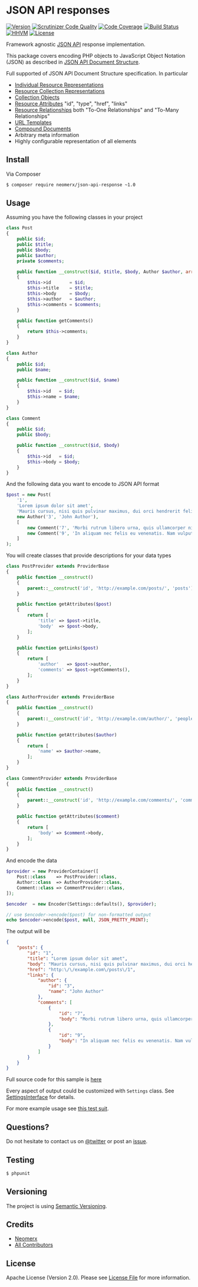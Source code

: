 # JSON API responses

[![Version](https://img.shields.io/packagist/v/neomerx/json-api-response.svg)](https://packagist.org/packages/neomerx/json-api-response)
[![Scrutinizer Code Quality](https://scrutinizer-ci.com/g/neomerx/json-api-response/badges/quality-score.png?b=master)](https://scrutinizer-ci.com/g/neomerx/json-api-response/?branch=master)
[![Code Coverage](https://scrutinizer-ci.com/g/neomerx/json-api-response/badges/coverage.png?b=master)](https://scrutinizer-ci.com/g/neomerx/json-api-response/?branch=master)
[![Build Status](https://travis-ci.org/neomerx/json-api-response.svg?branch=master)](https://travis-ci.org/neomerx/json-api-response)
[![HHVM](https://img.shields.io/hhvm/neomerx/json-api-response.svg)](https://travis-ci.org/neomerx/json-api-response)
[![License](https://img.shields.io/packagist/l/neomerx/json-api-response.svg)](https://packagist.org/packages/neomerx/json-api-response)

Framework agnostic [JSON API](http://jsonapi.org/) response implementation.

This package covers encoding PHP objects to JavaScript Object Notation (JSON) as described in [JSON API Document Structure](http://jsonapi.org/format/#document-structure).

Full supported of JSON API Document Structure specification. In particular

 - [Individual Resource Representations](http://jsonapi.org/format/#document-structure-individual-resource-representations)
 - [Resource Collection Representations](http://jsonapi.org/format/#document-structure-resource-collection-representations)
 - [Collection Objects](http://jsonapi.org/format/#document-structure-collection-objects)
 - [Resource Attributes](http://jsonapi.org/format/#document-structure-resource-object-attributes) "id", "type", "href", "links"
 - [Resource Relationships](http://jsonapi.org/format/#document-structure-resource-relationships) both "To-One Relationships" and "To-Many Relationships"
 - [URL Templates](http://jsonapi.org/format/#document-structure-url-templates)
 - [Compound Documents](http://jsonapi.org/format/#document-structure-compound-documents)
 - Arbitrary meta information 
 - Highly configurable representation of all elements

## Install

Via Composer

``` bash
$ composer require neomerx/json-api-response ~1.0
```

## Usage

Assuming you have the following classes in your project

``` php
class Post
{
    public $id;
    public $title;
    public $body;
    public $author;
    private $comments;

    public function __construct($id, $title, $body, Author $author, array $comments)
    {
        $this->id       = $id;
        $this->title    = $title;
        $this->body     = $body;
        $this->author   = $author;
        $this->comments = $comments;
    }

    public function getComments()
    {
        return $this->comments;
    }
}

class Author
{
    public $id;
    public $name;

    public function __construct($id, $name)
    {
        $this->id   = $id;
        $this->name = $name;
    }
}

class Comment
{
    public $id;
    public $body;

    public function __construct($id, $body)
    {
        $this->id   = $id;
        $this->body = $body;
    }
}
```

And the following data you want to encode to JSON API format

``` php
$post = new Post(
    '1',
    'Lorem ipsum dolor sit amet',
    'Mauris cursus, nisi quis pulvinar maximus, dui orci hendrerit felis.',
    new Author('3', 'John Author'),
    [
        new Comment('7', 'Morbi rutrum libero urna, quis ullamcorper nisi mollis in.'),
        new Comment('9', 'In aliquam nec felis eu venenatis. Nam vulputate, est.'),
    ]
);
```

You will create classes that provide descriptions for your data types

``` php
class PostProvider extends ProviderBase
{
    public function __construct()
    {
        parent::__construct('id', 'http://example.com/posts/', 'posts');
    }

    public function getAttributes($post)
    {
        return [
            'title' => $post->title,
            'body'  => $post->body,
        ];
    }

    public function getLinks($post)
    {
        return [
            'author'   => $post->author,
            'comments' => $post->getComments(),
        ];
    }
}

class AuthorProvider extends ProviderBase
{
    public function __construct()
    {
        parent::__construct('id', 'http://example.com/author/', 'people');
    }

    public function getAttributes($author)
    {
        return [
            'name' => $author->name,
        ];
    }
}

class CommentProvider extends ProviderBase
{
    public function __construct()
    {
        parent::__construct('id', 'http://example.com/comments/', 'comments');
    }

    public function getAttributes($comment)
    {
        return [
            'body' => $comment->body,
        ];
    }
}
```

And encode the data

``` php
$provider = new ProviderContainer([
    Post::class    => PostProvider::class,
    Author::class  => AuthorProvider::class,
    Comment::class => CommentProvider::class,
]);

$encoder  = new Encoder(Settings::defaults(), $provider);

// use $encoder->encode($post) for non-formatted output
echo $encoder->encode($post, null, JSON_PRETTY_PRINT);
```

The output will be

``` json
{
    "posts": {
        "id": "1",
        "title": "Lorem ipsum dolor sit amet",
        "body": "Mauris cursus, nisi quis pulvinar maximus, dui orci hendrerit felis.",
        "href": "http:\/\/example.com\/posts\/1",
        "links": {
            "author": {
                "id": "3",
                "name": "John Author"
            },
            "comments": [
                {
                    "id": "7",
                    "body": "Morbi rutrum libero urna, quis ullamcorper nisi mollis in."
                },
                {
                    "id": "9",
                    "body": "In aliquam nec felis eu venenatis. Nam vulputate, est."
                }
            ]
        }
    }
}
```

Full source code for this sample is [here](/sample/)

Every aspect of output could be customized with `Settings` class. See [SettingsInterface](src/Contracts/SettingsInterface.php) for details.

For more example usage see [this test suit](tests/Integration/EncoderTest.php).

## Questions?

Do not hesitate to contact us on [@twitter](https://twitter.com/NeomerxCom) or post an [issue](https://github.com/neomerx/json-api-response/issues).

## Testing

``` bash
$ phpunit
```

## Versioning

The project is using [Semantic Versioning](http://semver.org/).

## Credits

- [Neomerx](https://github.com/neomerx)
- [All Contributors](../../contributors)

## License

Apache License (Version 2.0). Please see [License File](LICENSE) for more information.
